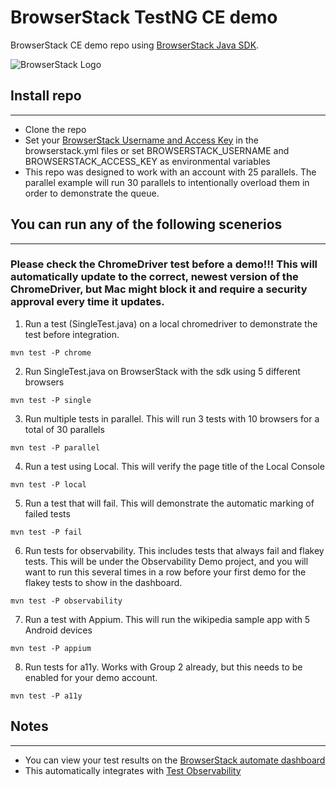 # BrowserStack TestNG CE demo

BrowserStack CE demo repo using [BrowserStack Java SDK](https://mvnrepository.com/artifact/com.browserstack/browserstack-java-sdk).

![BrowserStack Logo](https://d98b8t1nnulk5.cloudfront.net/production/images/layout/logo-header.png?1469004780)

## Install repo

---
- Clone the repo
- Set your [BrowserStack Username and Access Key](https://www.browserstack.com/accounts/settings) in the browserstack.yml files or set BROWSERSTACK_USERNAME and BROWSERSTACK_ACCESS_KEY as environmental variables
- This repo was designed to work with an account with 25 parallels.  The parallel example will run 30 parallels to intentionally overload them in order to demonstrate the queue.

## You can run any of the following scenerios

---

### Please check the ChromeDriver test before a demo!!!  This will automatically update to the correct, newest version of the ChromeDriver, but Mac might block it and require a security approval every time it updates.

1. Run a test (SingleTest.java) on a local chromedriver to demonstrate the test before integration.
```
mvn test -P chrome
```
2. Run SingleTest.java on BrowserStack with the sdk using 5 different browsers
```
mvn test -P single
```
3.  Run multiple tests in parallel.  This will run 3 tests with 10 browsers for a total of 30 parallels
```
mvn test -P parallel
```
4. Run a test using Local.  This will verify the page title of the Local Console
```
mvn test -P local
```
5. Run a test that will fail. This will demonstrate the automatic marking of failed tests
```
mvn test -P fail
```
6. Run tests for observability. This includes tests that always fail and flakey tests.  This will be under the Observability Demo project, and you will want to run this several times in a row before your first demo for the flakey tests to show in the dashboard.
```
mvn test -P observability
```
7. Run a test with Appium. This will run the wikipedia sample app with 5 Android devices
```
mvn test -P appium
```
8. Run tests for a11y.  Works with Group 2 already, but this needs to be enabled for your demo account.
```
mvn test -P a11y
```
## Notes

---
- You can view your test results on the [BrowserStack automate dashboard](https://automate.browserstack.com)
- This automatically integrates with [Test Observability](https://observability.browserstack.com/)
  
